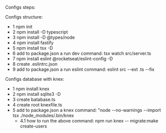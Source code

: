 Configs steps: 

Configs structure: 

- 1 npm init
- 2 npm install -D typescript
- 3 npm install -D @types/node
- 4 npm install fastify
- 5 npm install tsx -D
- 6 add to package.json a run dev command: tsx watch src/server.ts
- 7 npm install eslint @rocketseat/eslint-config -D
- 8 create .eslintrc.json
- 9 add to package.json a run eslint command: eslint src --ext .ts --fix

Configs database with knex: 

- 1 npm install knex 
- 2 npm install sqlite3 -D
- 3 create batabase.ts
- 4 create root knexfile.ts
- 5 add to package.json a knex command: "node --no-warnings --import tsx ./node_modules/.bin/knex
    - 4.1 how to run the above command: npm run knex -- migrate:make create-users
    